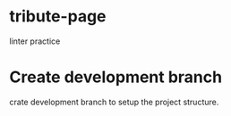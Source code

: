 # tribute-page

linter practice

# Create development branch

crate development branch to setup the project structure.
